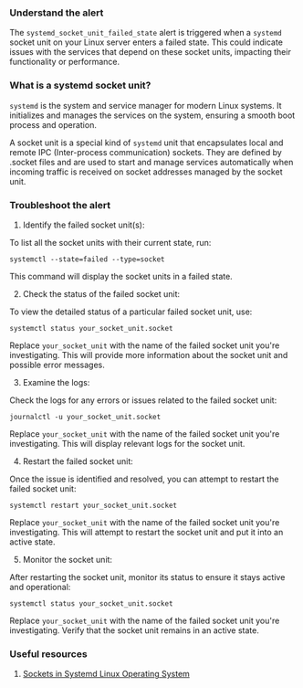 ### Understand the alert

The `systemd_socket_unit_failed_state` alert is triggered when a `systemd` socket unit on your Linux server enters a failed state. This could indicate issues with the services that depend on these socket units, impacting their functionality or performance.

### What is a systemd socket unit?

`systemd` is the system and service manager for modern Linux systems. It initializes and manages the services on the system, ensuring a smooth boot process and operation.

A socket unit is a special kind of `systemd` unit that encapsulates local and remote IPC (Inter-process communication) sockets. They are defined by .socket files and are used to start and manage services automatically when incoming traffic is received on socket addresses managed by the socket unit.

### Troubleshoot the alert

1. Identify the failed socket unit(s):

To list all the socket units with their current state, run:

```
systemctl --state=failed --type=socket
```

This command will display the socket units in a failed state.

2. Check the status of the failed socket unit:

To view the detailed status of a particular failed socket unit, use:

```
systemctl status your_socket_unit.socket
```

Replace `your_socket_unit` with the name of the failed socket unit you're investigating. This will provide more information about the socket unit and possible error messages.

3. Examine the logs:

Check the logs for any errors or issues related to the failed socket unit:

```
journalctl -u your_socket_unit.socket
```

Replace `your_socket_unit` with the name of the failed socket unit you're investigating. This will display relevant logs for the socket unit.

4. Restart the failed socket unit:

Once the issue is identified and resolved, you can attempt to restart the failed socket unit:

```
systemctl restart your_socket_unit.socket
```

Replace `your_socket_unit` with the name of the failed socket unit you're investigating. This will attempt to restart the socket unit and put it into an active state.

5. Monitor the socket unit:

After restarting the socket unit, monitor its status to ensure it stays active and operational:

```
systemctl status your_socket_unit.socket
```

Replace `your_socket_unit` with the name of the failed socket unit you're investigating. Verify that the socket unit remains in an active state.

### Useful resources

1. [Sockets in Systemd Linux Operating System](https://www.freedesktop.org/software/systemd/man/systemd.socket.html)
